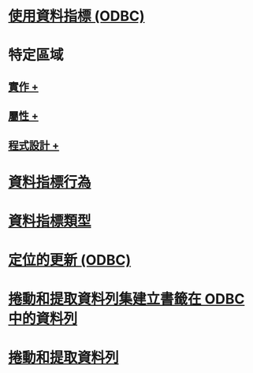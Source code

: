 # [使用資料指標 (ODBC)](using-cursors-odbc.md)

# 特定區域
## [實作 +](../../relational-databases/native-client-odbc-cursors/implementation/how-cursors-are-implemented.md)
## [屬性 +](../../relational-databases/native-client-odbc-cursors/properties/cursor-properties.md)
## [程式設計 +](../../relational-databases/native-client-odbc-cursors/programming/cursor-programming-details-odbc.md)

# [資料指標行為](cursor-behaviors.md)
# [資料指標類型](cursor-types.md)
# [定位的更新 (ODBC)](positioned-updates-odbc.md)
# [捲動和提取資料列集建立書籤在 ODBC 中的資料列](scrolling-and-fetching-rows-bookmarking-rows-in-odbc.md)
# [捲動和提取資料列](scrolling-and-fetching-rows.md)
